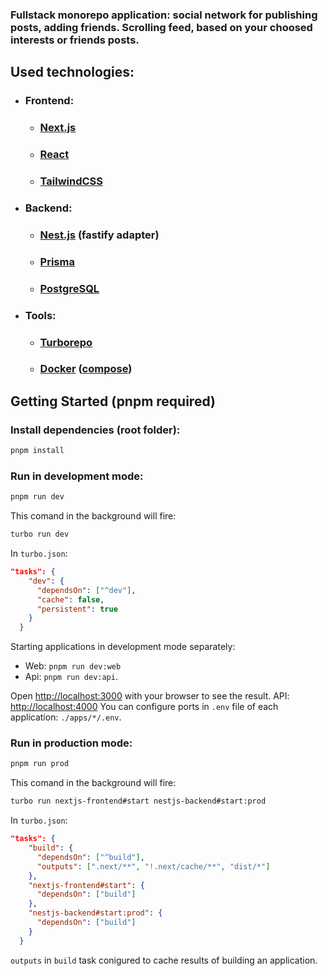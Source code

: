 ### Fullstack monorepo application: social network for publishing posts, adding friends. Scrolling feed, based on your choosed interests or friends posts.

## Used technologies:

- ### Frontend:
  - ### [Next.js](https://nextjs.org/)
  - ### [React](https://react.dev/)
  - ### [TailwindCSS](https://tailwindcss.com/)
- ### Backend:
  - ### [Nest.js](https://nestjs.com/) (fastify adapter)
  - ### [Prisma](https://www.prisma.io/)
  - ### [PostgreSQL](https://www.postgresql.org/)
- ### Tools:
  - ### [Turborepo](https://turbo.build/repo)
  - ### [Docker](https://www.docker.com/) ([compose](https://docs.docker.com/compose/))

## Getting Started (pnpm required)

### Install dependencies (root folder):

```bash
pnpm install
```

### Run in development mode:

```bash
pnpm run dev
```

This comand in the background will fire:

```bash
turbo run dev
```

In `turbo.json`:

```json
"tasks": {
    "dev": {
      "dependsOn": ["^dev"],
      "cache": false,
      "persistent": true
    }
  }
```

Starting applications in development mode separately:

- Web: `pnpm run dev:web`
- Api: `pnpm run dev:api`.

Open [http://localhost:3000](http://localhost:3000) with your browser to see the result.
API: [http://localhost:4000](http://localhost:4000)
You can configure ports in `.env` file of each application: `./apps/*/.env`.

### Run in production mode:

```bash
pnpm run prod
```

This comand in the background will fire:

```bash
turbo run nextjs-frontend#start nestjs-backend#start:prod
```

In `turbo.json`:

```json
"tasks": {
    "build": {
      "dependsOn": ["^build"],
      "outputs": [".next/**", "!.next/cache/**", "dist/*"]
    },
    "nextjs-frontend#start": {
      "dependsOn": ["build"]
    },
    "nestjs-backend#start:prod": {
      "dependsOn": ["build"]
    }
  }
```

`outputs` in `build` task conigured to cache results of building an application.
